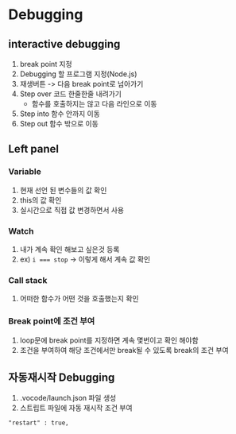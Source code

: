 # Debugging

## interactive debugging
1. break point 지정
2. Debugging 할 프로그램 지정(Node.js)
3. 재생버튼 -> 다음 break point로 넘아가기
4. Step over 코드 한줄한줄 내려가기
    - 함수를 호출하지는 않고 다음 라인으로 이동
5. Step into 함수 안까지 이동
6. Step out 함수 밖으로 이동

## Left panel
### Variable
1. 현재 선언 된 변수들의 값 확인
2. this의 값 확인
3. 실시간으로 직접 값 변경하면서 사용

### Watch
1. 내가 계속 확인 해보고 싶은것 등록
2. ex) `i === stop` ->  이렇게 해서 계속 값 확인

### Call stack
1. 어떠한 함수가 어떤 것을 호출했는지 확인

### Break point에 조건 부여
1. loop문에 break point를 지정하면 계속 몇번이고 확인 해야함
2. 조건을 부여하여 해당 조건에서만 break될 수 있도록 break의 조건 부여

## 자동재시작 Debugging
1. .vocode/launch.json 파일 생성
2. 스트립트 파일에 자동 재시작 조건 부여
```"runtimeExecutable" : "nodemon",
"restart" : true,
```